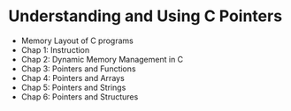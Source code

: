 # Understanding and Using C Pointers

* Memory Layout of C programs
* Chap 1: Instruction
* Chap 2: Dynamic Memory Management in C
* Chap 3: Pointers and Functions  
* Chap 4: Pointers and Arrays
* Chap 5: Pointers and Strings
* Chap 6: Pointers and Structures

